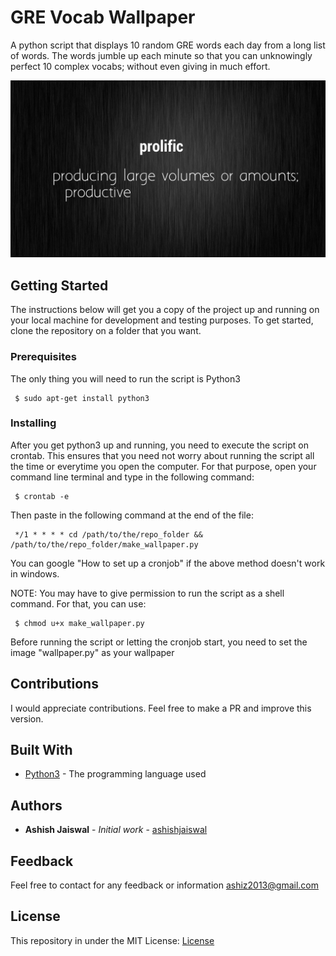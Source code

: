 # GRE Vocab Wallpaper

A python script that displays 10 random GRE words each day from a long list of words. The words jumble up each minute so that you can unknowingly perfect 10 complex vocabs; without even giving in much effort.

![alt text](https://github.com/asheeshcric/gre-vocab-wallpaper/blob/master/wallpaper.jpg)


## Getting Started

The instructions below will get you a copy of the project up and running on your local machine for development and testing purposes. To get started, clone the repository on a folder that you want.

### Prerequisites

The only thing you will need to run the script is Python3

```
 $ sudo apt-get install python3
```

### Installing

After you get python3 up and running, you need to execute the script on crontab. This ensures that you need not worry about running the script all the time or everytime you open the computer.
For that purpose, open your command line terminal and type in the following command:

```
 $ crontab -e
```

Then paste in the following command at the end of the file:

```
 */1 * * * * cd /path/to/the/repo_folder && /path/to/the/repo_folder/make_wallpaper.py
```
You can google "How to set up a cronjob" if the above method doesn't work in windows.

NOTE: You may have to give permission to run the script as a shell command. For that, you can use:

```
 $ chmod u+x make_wallpaper.py
```

Before running the script or letting the cronjob start, you need to set the image "wallpaper.py" as your wallpaper

## Contributions

I would appreciate contributions. Feel free to make a PR and improve this version.


## Built With

* [Python3](https://docs.python.org/3/) - The programming language used


## Authors

* **Ashish Jaiswal** - *Initial work* - [ashishjaiswal](http://jashish.com.np)

## Feedback

Feel free to contact for any feedback or information <ashiz2013@gmail.com>

## License

This repository in under the MIT License: [License](https://github.com/asheeshcric/gre-vocab-wallpaper/blob/master/LICENSE)

